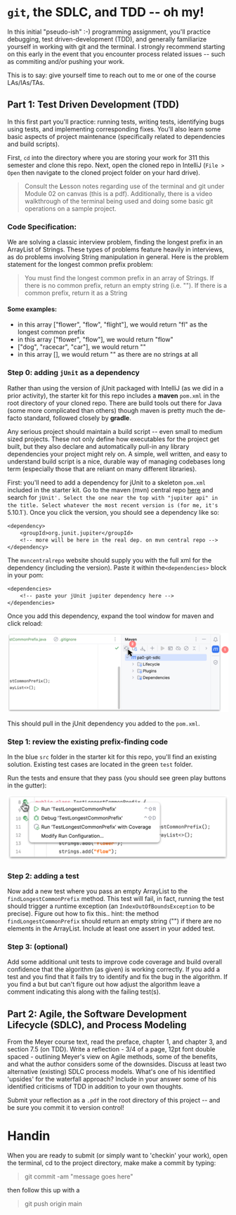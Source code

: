 # `git`, the SDLC, and TDD -- oh my!

In this initial "pseudo-ish" :-) programming assignment, you'll practice debugging, test driven-development (TDD), and generally familiarize yourself in working with git and the terminal. I strongly recommend starting on this early in the event that you encounter process related issues -- such as commiting and/or pushing your work. 

This is to say: give yourself time to reach out to me or one of the course LAs/IAs/TAs.

## Part 1: Test Driven Development (TDD)

In this first part you'll practice: running tests, writing tests, identifying bugs using tests, and implementing corresponding fixes. You'll also learn some basic aspects of project maintenance (specifically related to dependencies and build scripts).

First, `cd` into the directory where you are storing your work for 311 this semester and clone this repo. Next, open the cloned repo in IntelliJ (`File > Open` then navigate to the cloned project folder on your hard drive). 

> Consult the **L**esson notes regarding use of the terminal and git under Module 02 on canvas (this is a pdf). Additionally, there is a video walkthrough of the terminal being used and doing some basic git operations on a sample project.

### Code Specification:

We are solving a classic interview problem, finding the longest prefix in an ArrayList of Strings. These types of problems feature heavily in interviews, as do problems involving String manipulation in general. Here is the problem statement for the longest common prefix problem:

> You must find the longest common prefix in an array of Strings. If there is no common prefix, return an empty string (i.e. ""). If there is a common prefix, return it as a String

#### Some examples:

- in this array ["flower", "flow", "flight"], we would return "fl" as the longest common prefix
- in this array ["flower", "flow"], we would return "flow"
- ["dog", "racecar", "car"], we would return ""
- in this array [], we would return "" as there are no strings at all

### Step 0: adding `jUnit` as a dependency

Rather than using the version of jUnit packaged with IntelliJ (as we did in a prior activity), the starter kit for this repo includes a **maven** `pom.xml` in the root directory of your cloned repo. There are build tools out there for Java (some more complicated than others) though maven is pretty much the de-facto standard, followed closely by **gradle**. 

Any serious project should maintain a build script -- even small to medium sized projects. These not only define how executables for the project get built, but they also declare and automatically pull-in any library dependencies your project might rely on. A simple, well written, and easy to understand build script is a nice, durable way of managing codebases long term (especially those that are reliant on many different libraries). 

First: you'll need to add a dependency for jUnit to a skeleton `pom.xml` included in the starter kit. Go to the maven (mvn) central repo [here](https://mvnrepository.com/) and search for `jUnit'. Select the one near the top with "jupiter api" in the title. Select whatever the most recent version is (for me, it's `5.10.1`). Once you click the version, you should see a dependency like so:

```
<dependency>
    <groupId>org.junit.jupiter</groupId>
    <!-- more will be here in the real dep. on mvn central repo -->
</dependency>
```
The `mvncentralrepo` website should supply you with the full xml for the dependency (including the version). Paste it within the`<dependencies>` block in your pom:

```
<dependencies>
    <!-- paste your jUnit jupiter dependency here -->
</dependencies>
```

Once you add this dependency, expand the tool window for maven and click reload:

![maven tool window button](img/mvn-reload.png)

This should pull in the jUnit dependency you added to the `pom.xml`.

### Step 1: review the existing prefix-finding code

In the blue `src` folder in the starter kit for this repo, you'll find an existing solution. Existing test cases are located in the green `test` folder.

Run the tests and ensure that they pass (you should see green play buttons in the gutter):

![run all tests button](img/click-dbg.png)

### Step 2: adding a test

Now add a new test where you pass an empty ArrayList to the `findLongestCommonPrefix` method. This test will fail, in fact, running the test should trigger a runtime exception (an `IndexOutOfBoundsException` to be precise). Figure out how to fix this.. hint: the method `findLongestCommonPrefix` should return an empty string ("") if there are no elements in the ArrayList. Include at least one assert in your added test.

### Step 3: (optional) 

Add some additional unit tests to improve code coverage and build overall confidence that the algorithm (as given) is working correctly. If you add a test and you find that it fails try to identify and fix the bug in the algorithm. If you find a but but can't figure out how adjust the algorithm leave a comment indicating this along with the failing test(s).

## Part 2: Agile, the Software Development Lifecycle (SDLC), and Process Modeling

From the Meyer course text, read the preface, chapter 1, and chapter 3, and section 7.5 (on TDD). Write a reflection - 3/4 of a page, 12pt font double spaced - outlining Meyer's view on Agile methods, some of the benefits, and what the author considers some of the downsides. Discuss at least two alternative (existing) SDLC process models. What's one of his identified 'upsides' for the waterfall approach? Include in your answer some of his identified criticisms of TDD in addition to your own thoughts.

Submit your reflection as a `.pdf` in the root directory of this project -- and be sure you commit it to version control! 

# Handin

When you are ready to submit (or simply want to 'checkin' your work), open the terminal, cd to the project directory, make make a commit by typing:

> git commit -am "message goes here"

then follow this up with a

> git push origin main
